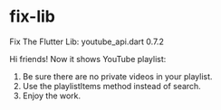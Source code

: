 # fix-lib
Fix The Flutter Lib: youtube_api.dart 0.7.2

Hi friends! Now it shows YouTube playlist:

1. Be sure there are no private videos in your playlist. 
2. Use the playlistItems method instead of search.
3. Enjoy the work.

